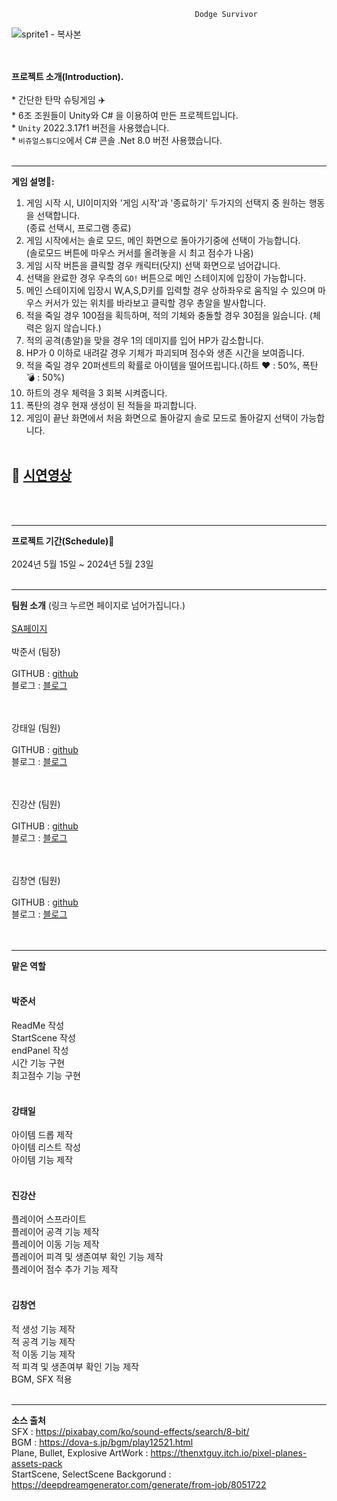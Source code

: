                                              Dodge Survivor
                                            

 
![sprite1 - 복사본](https://github.com/Chapter-3-Project-B6/Chapter-3-TeamProject/assets/167044387/aaf1175d-a232-442d-98c5-ae59dd04ed6a)




 
 
 </br></br> **프로젝트 소개(Introduction).**
 </br></br> * 간단한 탄막 슈팅게임 :airplane:
 </br> * 6조 조원들이 Unity와 C# 을 이용하여 만든 프로젝트입니다.
 </br> * `Unity` 2022.3.17f1 버전을 사용했습니다.
 </br> * `비쥬얼스튜디오`에서 C# 콘솔 .Net 8.0 버전 사용했습니다.</br></br>
* * *
**게임 설명📖:** </br>
1. 게임 시작 시, UI이미지와 '게임 시작'과 '종료하기' 두가지의 선택지 중 원하는 행동을 선택합니다. 
   </br> (종료 선택시, 프로그램 종료)
2. 게임 시작에서는 솔로 모드, 메인 화면으로 돌아가기중에 선택이 가능합니다.
   </br> (솔로모드 버튼에 마우스 커서를 올려놓을 시 최고 점수가 나옴)
3. 게임 시작 버튼을 클릭할 경우 캐릭터(닷지) 선택 화면으로 넘어갑니다.
4.  선택을 완료한 경우 우측의 `GO!` 버튼으로 메인 스테이지에 입장이 가능합니다.
5. 메인 스테이지에 입장시 W,A,S,D키를 입력할 경우 상하좌우로 움직일 수 있으며 마우스 커서가 있는 위치를 바라보고 클릭할 경우 총알을 발사합니다.
6. 적을 죽일 경우 100점을 획득하며, 적의 기체와 충돌할 경우 30점을 잃습니다. (체력은 잃지 않습니다.)
7. 적의 공격(총알)을 맞을 경우 1의 데미지를 입어 HP가 감소합니다.
8.  HP가 0 이하로 내려갈 경우 기체가 파괴되며 점수와 생존 시간을 보여줍니다.
9. 적을 죽일 경우 20퍼센트의 확률로 아이템을 떨어뜨립니다.(하트 :heart: : 50%, 폭탄 :bomb: : 50%)
10. 하트의 경우 체력을 3 회복 시켜줍니다.
11. 폭탄의 경우 현재 생성이 된 적들을 파괴합니다.
12. 게임이 끝난 화면에서 처음 화면으로 돌아갈지 솔로 모드로 돌아갈지 선택이 가능합니다.
</br></br>
## :movie_camera: [시연영상](유튜브링크) ##
 
</br></br>
* * *
**프로젝트 기간(Schedule)📅**
</br></br>2024년 5월 15일 ~ 2024년 5월 23일
</br></br>
* * *
**팀원 소개** (링크 누르면 페이지로 넘어가집니다.)
</br></br>[SA페이지](https://www.notion.so/teamsparta/63418be64c0c4845a27354452987b017)
</br></br>박준서 (팀장)</br>
</br>GITHUB : [github](https://github.com/maple-rain)
</br>블로그 : [블로그](https://maple-rain.tistory.com/)

</br></br>강태일 (팀원)</br>
</br>GITHUB : [github](https://github.com/ohdodog)
</br>블로그 : [블로그](https://velog.io/@ohdodog/posts)

</br></br>진강산 (팀원)</br>
</br>GITHUB : [github](https://github.com/MothorMoth)
</br>블로그 : [블로그](https://velog.io/@mothormoth/posts)

</br></br>김창연 (팀원)</br>
</br>GITHUB : [github](https://github.com/EnBalor)
</br>블로그 : [블로그](https://velog.io/@en_balor/posts)
</br></br></br>
* * *
__맡은 역할__
</br></br>
#### 박준서 #####
ReadMe 작성
</br>
StartScene 작성
</br>
endPanel 작성
</br>
시간 기능 구현
</br>
최고점수 기능 구현
</br></br>

#### 강태일 #####
아이템 드롭 제작
</br>
아이템 리스트 작성
</br>
아이템 기능 제작
</br></br>

#### 진강산 #####
플레이어 스프라이트
</br>
플레이어 공격 기능 제작
</br>
플레이어 이동 기능 제작
</br>
플레이어 피격 및 생존여부 확인 기능 제작
</br>
플레이어 점수 추가 기능 제작
</br></br>

#### 김창연 #####
적 생성 기능 제작
</br>
적 공격 기능 제작
</br>
적 이동 기능 제작
</br>
적 피격 및 생존여부 확인 기능 제작
</br>
BGM, SFX 적용
</br></br>
* * *
__소스 출처__
</br>
SFX : https://pixabay.com/ko/sound-effects/search/8-bit/
</br>
BGM : https://dova-s.jp/bgm/play12521.html
</br>
Plane, Bullet, Explosive ArtWork : https://thenxtguy.itch.io/pixel-planes-assets-pack
</br>
StartScene, SelectScene Backgorund : https://deepdreamgenerator.com/generate/from-job/8051722
